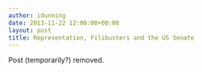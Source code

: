 ```yaml
---
author: idunning
date: 2013-11-22 12:00:00+00:00
layout: post
title: Representation, Filibusters and the US Senate
---
```


Post (temporarily?) removed.